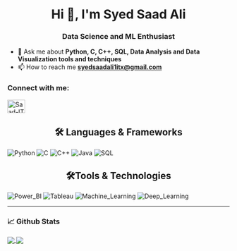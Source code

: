 <h1 align="center">Hi 👋, I'm Syed Saad Ali</h1>
<h3 align="center">Data Science and ML Enthusiast</h3>

- 💬 Ask me about **Python, C, C++, SQL, Data Analysis and Data Visualization tools and techniques**
- 📫 How to reach me **syedsaadali1itx@gmail.com**

<h3 align="left">Connect with me:</h3>
<p align="left">
<a href="https://linkedin.com/in/saad-ali-syed-b88830193" target="blank"><img align="center" src="https://cdn.jsdelivr.net/npm/simple-icons@3.0.1/icons/linkedin.svg" alt="Saad-IT" height="30" width="40" /></a>
</p>
  
  
<h2 align="center">🛠️ Languages & Frameworks </h2>

![Python](https://img.shields.io/badge/Python-Expert-green)
![C](https://img.shields.io/badge/C-Expert-blue)
![C++](https://img.shields.io/badge/C++-Intermediate-orange)
![Java](https://img.shields.io/badge/Java-Intermediate-pink)
![SQL](https://img.shields.io/badge/SQL-Expert-darkyellow)

<h2 align="center">🛠️Tools & Technologies </h2>

![Power_BI](https://img.shields.io/badge/Power_BI-Expert-darkgreen)
![Tableau](https://img.shields.io/badge/Tableau-Intermediate-orange)
![Machine_Learning](https://img.shields.io/badge/Machine_Learning-Intermediate-red)
![Deep_Learning](https://img.shields.io/badge/Deep_Learning-Beginner-lightgrey)


___

### 📈 **Github Stats**

<a href="https://github.com/Saad-IT">
<img align="center" src="https://github-readme-stats.vercel.app/api?username=Saad-IT&show_icons=true&include_all_commits=true&theme=blue-green&count_private=true">
</a>
<a href="https://github.com/Saad-IT/github-readme-stats">
<img align="center" src="https://github-readme-stats.anuraghazra1.vercel.app/api/top-langs/?username=Saad-IT&layout=compact&theme=blue-green" />
</a>


